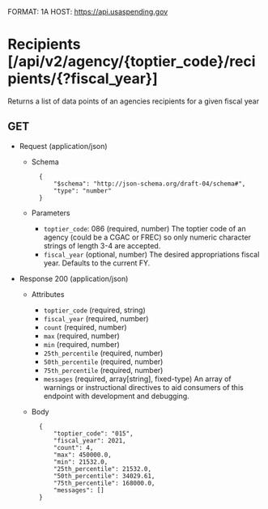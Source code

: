 FORMAT: 1A
HOST: https://api.usaspending.gov

# Recipients [/api/v2/agency/{toptier_code}/recipients/{?fiscal_year}]

Returns a list of data points of an agencies recipients for a given fiscal year

## GET

+ Request (application/json)
    + Schema

            {
                "$schema": "http://json-schema.org/draft-04/schema#",
                "type": "number"
            }
    + Parameters
        + `toptier_code`: 086 (required, number)
            The toptier code of an agency (could be a CGAC or FREC) so only numeric character strings of length 3-4 are accepted.
        + `fiscal_year` (optional, number)
            The desired appropriations fiscal year. Defaults to the current FY.

+ Response 200 (application/json)
    + Attributes
        + `toptier_code` (required, string)
        + `fiscal_year` (required, number)
        + `count` (required, number)
        + `max` (required, number)
        + `min` (required, number)
        + `25th_percentile` (required, number)
        + `50th_percentile` (required, number)
        + `75th_percentile` (required, number)
        + `messages` (required, array[string], fixed-type)
            An array of warnings or instructional directives to aid consumers of this endpoint with development and debugging.

    + Body

            {
                "toptier_code": "015",
                "fiscal_year": 2021,
                "count": 4,
                "max": 450000.0,
                "min": 21532.0,
                "25th_percentile": 21532.0,
                "50th_percentile": 34029.61,
                "75th_percentile": 168000.0,
                "messages": []
            }

